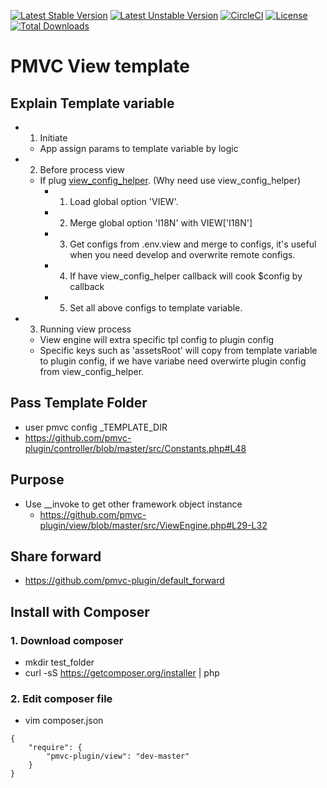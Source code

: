 [![Latest Stable Version](https://poser.pugx.org/pmvc-plugin/view/v/stable)](https://packagist.org/packages/pmvc-plugin/view) 
[![Latest Unstable Version](https://poser.pugx.org/pmvc-plugin/view/v/unstable)](https://packagist.org/packages/pmvc-plugin/view) 
[![CircleCI](https://circleci.com/gh/pmvc-plugin/view/tree/master.svg?style=svg)](https://circleci.com/gh/pmvc-plugin/view/tree/master)
[![License](https://poser.pugx.org/pmvc-plugin/view/license)](https://packagist.org/packages/pmvc-plugin/view)
[![Total Downloads](https://poser.pugx.org/pmvc-plugin/view/downloads)](https://packagist.org/packages/pmvc-plugin/view) 

PMVC View template 
===

## Explain Template variable
   * 1. Initiate
      * App assign params to template variable by logic
   * 2. Before process view
      * If plug [view_config_helper](https://github.com/pmvc-plugin/view_config_helper). (Why need use view_config_helper)
         * 1. Load global option 'VIEW'.
         * 2. Merge global option 'I18N' with VIEW['I18N']
         * 3. Get configs from .env.view and merge to configs, it's useful when you need develop and overwrite remote configs.
         * 4. If have view_config_helper callback will cook $config by callback
         * 5. Set all above configs to template variable.
   * 3. Running view process
      * View engine will extra specific tpl config to plugin config
      * Specific keys such as 'assetsRoot' will copy from template variable to plugin config, if we have variabe need overwirte plugin config from view_config_helper.

## Pass Template Folder
* user pmvc config _TEMPLATE_DIR
* https://github.com/pmvc-plugin/controller/blob/master/src/Constants.php#L48

## Purpose
   * Use __invoke to get other framework object instance
      * https://github.com/pmvc-plugin/view/blob/master/src/ViewEngine.php#L29-L32

## Share forward
   * https://github.com/pmvc-plugin/default_forward

## Install with Composer
### 1. Download composer
   * mkdir test_folder
   * curl -sS https://getcomposer.org/installer | php

### 2. Edit composer file
   * vim composer.json
```
{
    "require": {
        "pmvc-plugin/view": "dev-master"
    }
}
```
